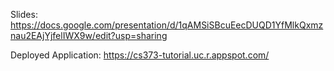 Slides: https://docs.google.com/presentation/d/1qAMSiSBcuEecDUQD1YfMlkQxmznau2EAjYjfelIWX9w/edit?usp=sharing

Deployed Application: https://cs373-tutorial.uc.r.appspot.com/
